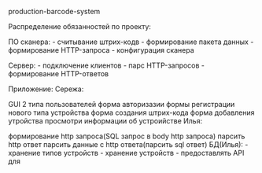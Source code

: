 production-barcode-system

Распределение обязанностей по проекту:

ПО сканера: - считывание штрих-кодв - формирование пакета данных - формирование HTTP-запроса - конфигурация сканера

Сервер: - подключение клиентов - парс HTTP-запросов - формирование HTTP-ответов

Приложение: Сережа:

GUI
2 типа пользователей
форма авторизазии
формы регистрации нового типа устройства
форма создания штрих-кода
форма добавления утройства
просмотри информации об устроийстве
Илья:

формирование http запроса(SQL запрос в body http запроса)
парсить http ответ
парсить данные с http ответа(парсить sql ответ)
БД(Илья): - хранение типов устройств - хранение устройств - предоставлять API для